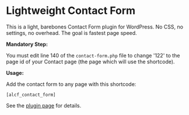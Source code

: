 # Lightweight Contact Form
This is a light, barebones Contact Form plugin for WordPress. No CSS, no settings, no overhead. The goal is fastest page speed.

**Mandatory Step:**

You must edit line 140 of the `contact-form.php` file to change '122' to the page id of your Contact page (the page which will use the shortcode).

**Usage:**

Add the contact form to any page with this shortcode:

`[alcf_contact_form]`

See the [plugin page](http://isabelcastillo.com/absolute-lightest-contact-form) for details.

